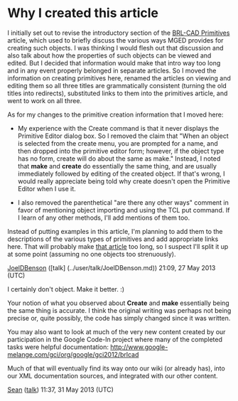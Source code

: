# Why I created this article

I initially set out to revise the introductory section of the [BRL-CAD
Primitives](/wiki/doc/BRL-CAD_Primitives) article, which used to
briefly discuss the various ways MGED provides for creating such
objects. I was thinking I would flesh out that discussion and also talk
about how the properties of such objects can be viewed and edited. But I
decided that information would make that intro way too long and in any
event properly belonged in separate articles. So I moved the information
on creating primitives here, renamed the articles on viewing and editing
them so all three titles are grammatically consistent (turning the old
titles into redirects), substituted links to them into the primitives
article, and went to work on all three.

As for my changes to the primitive creation information that I moved
here:

-   My experience with the Create command is that it never displays the
    Primitive Editor dialog box. So I removed the claim that "When an
    object is selected from the create menu, you are prompted for a
    name, and then dropped into the primitive editor form; however, if
    the object type has no form, create will do about the same as make."
    Instead, I noted that **make** and **create** do essentially the
    same thing, and are usually immediately followed by editing of the
    created object. If that's wrong, I would really appreciate being
    told why create doesn't open the Primitive Editor when I use it.

<!-- -->

-   I also removed the parenthetical "are there any other ways" comment
    in favor of mentioning object importing and using the TCL put
    command. If I learn of any other methods, I'll add mentions of them
    too.

Instead of putting examples in this article, I'm planning to add them to
the descriptions of the various types of primitives and add appropriate
links here. That will probably make [that
article](/wiki/doc/BRL-CAD_Primitives) too long, so I suspect I'll
split it up at some point (assuming no one objects too strenuously).

[JoelDBenson](../user/JoelDBenson.md)
([talk] (../user/talk/JoelDBenson.md)) 21:09, 27 May 2013 (UTC)

I certainly don't object. Make it better. :)

Your notion of what you observed about **Create** and **make**
essentially being the same thing is accurate. I think the original
writing was perhaps not being precise or, quite possibly, the code has
simply changed since it was written.

You may also want to look at much of the very new content created by our
participation in the Google Code-In project where many of the completed
tasks were helpful documentation:
<http://www.google-melange.com/gci/org/google/gci2012/brlcad>

Much of that will eventually find its way onto our wiki (or already
has), into our XML documentation sources, and integrated with our other
content.

[Sean](../user/Sean.md) ([talk](../user/talk/Sean.md)) 11:37,
31 May 2013 (UTC)
